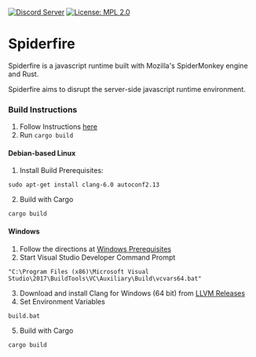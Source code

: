 [![Discord Server](https://img.shields.io/discord/579354150639370348?color=7389D8&label=Discord&labelColor=6A7EC2&logo=discord&logoColor=FFFFFF&style=flat-square)](https://discord.gg/RyQwwzW)
[![License: MPL 2.0](https://img.shields.io/static/v1?color=7389D8&label=License&labelColor=5D5D5D&message=MPL%202.0&color=4DC71F&style=flat-square)](https://choosealicense.com/licenses/mpl-2.0/)

# Spiderfire
Spiderfire is a javascript runtime built with Mozilla's SpiderMonkey engine and Rust.

Spiderfire aims to disrupt the server-side javascript runtime environment.


### Build Instructions
1. Follow Instructions [here](https://github.com/servo/mozjs/blob/master/README.md)
2. Run `cargo build`

#### Debian-based Linux
1. Install Build Prerequisites:
```shell
sudo apt-get install clang-6.0 autoconf2.13
```
2. Build with Cargo
```shell
cargo build
```

#### Windows
1. Follow the directions at [Windows Prerequisites](https://developer.mozilla.org/en-US/docs/Mozilla/Developer_guide/Build_Instructions/Windows_Prerequisites)
2. Start Visual Studio Developer Command Prompt
```batch
"C:\Program Files (x86)\Microsoft Visual Studio\2017\BuildTools\VC\Auxiliary\Build\vcvars64.bat"
```
3. Download and install Clang for Windows (64 bit) from [LLVM Releases](https://releases.llvm.org/download.html)
4. Set Environment Variables
```batch
build.bat
```
5. Build with Cargo
```batch
cargo build
```
